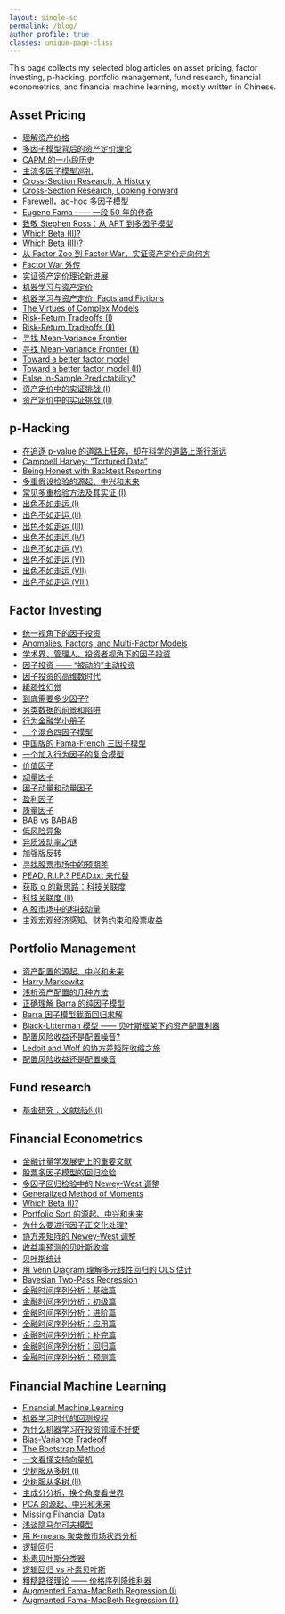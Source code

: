 ```yaml
---
layout: single-sc
permalink: /blog/
author_profile: true
classes: unique-page-class
---
```

This page collects my selected blog articles on asset pricing, factor investing, p-hacking, portfolio management, fund research, financial econometrics, and financial machine learning, mostly written in Chinese.

<h2>Asset Pricing</h2>

* <a href="https://mp.weixin.qq.com/s/xpcf6NvmQDcu24tXzGuGFw" target="_blank">理解资产价格</a>
* <a href="https://mp.weixin.qq.com/s/q55Nq8IXEAWfPJ8Z-sO7Qg" target="_blank">多因子模型背后的资产定价理论</a>
* <a href="https://mp.weixin.qq.com/s/vnDJJa_P-0otHe-f_lkH0A" target="_blank">CAPM 的一小段历史</a>
* <a href="https://mp.weixin.qq.com/s/GrL_acVeZYdUtodVHLzoHA" target="_blank">主流多因子模型巡礼</a>
* <a href="https://mp.weixin.qq.com/s/qOR-ivh1te0UNx-Nuvg3gw" target="_blank">Cross-Section Research, A History</a>
* <a href="https://mp.weixin.qq.com/s/ApH5gMvwwcLeyZKH8j1a-g" target="_blank">Cross-Section Research, Looking Forward</a>
* <a href="https://mp.weixin.qq.com/s/Rl6xlXrrpY4G8eYHouyUAA" target="_blank">Farewell，ad-hoc 多因子模型</a>
* <a href="https://mp.weixin.qq.com/s/gscIUbqUi-bnOD-7lnyjwg" target="_blank">Eugene Fama —— 一段 50 年的传奇</a>
* <a href="https://mp.weixin.qq.com/s/SaOzbIVnkvd5y3b3xeMTWA" target="_blank">致敬 Stephen Ross：从 APT 到多因子模型</a>
* <a href="https://mp.weixin.qq.com/s/K0OvEjH4G0nFrjgjnk0Uug" target="_blank">Which Beta (II)?</a>
* <a href="https://mp.weixin.qq.com/s/PY-yP88khRz5Tmed7HYZ8A" target="_blank">Which Beta (III)?</a>
* <a href="https://mp.weixin.qq.com/s/KEeLztS2AeKlVFxkJyXE3w" target="_blank">从 Factor Zoo 到 Factor War，实证资产定价走向何方</a>
* <a href="https://mp.weixin.qq.com/s/UFOa3kKOIgSCufijTPTisw" target="_blank">Factor War 外传</a>
* <a href="https://mp.weixin.qq.com/s/TQ24edy8QRZinRWtxRL5PA" target="_blank">实证资产定价理论新进展</a>
* <a href="https://mp.weixin.qq.com/s/7B0mGBON_hZj1pNe7nz5EQ" target="_blank">机器学习与资产定价</a>
* <a href="https://mp.weixin.qq.com/s/5GWJU3sKB4VTKe0l1UJeyw" target="_blank">机器学习与资产定价: Facts and Fictions</a>
* <a href="https://mp.weixin.qq.com/s/5upSsMUMqACBeYu6fkTAPA" target="_blank">The Virtues of Complex Models</a>
* <a href="https://mp.weixin.qq.com/s/h4G62VY-5cR3XPpv_CIgwA" target="_blank">Risk-Return Tradeoffs (I)</a>
* <a href="https://mp.weixin.qq.com/s/LHUG3XuEn4yUxhoADj4LOw" target="_blank">Risk-Return Tradeoffs (II)</a>
* <a href="https://mp.weixin.qq.com/s/_j7hOER1b3aKOrAr9DihRw" target="_blank">寻找 Mean-Variance Frontier</a>
* <a href="https://mp.weixin.qq.com/s/GyN7K_uuNf-zopWWtA7tRA" target="_blank">寻找 Mean-Variance Frontier (II)</a>
* <a href="https://mp.weixin.qq.com/s/QHiTjEg_V4a5hwEsl83k6Q" target="_blank">Toward a better factor model</a>
* <a href="https://mp.weixin.qq.com/s/rFfiLgV0Y95R4suE9Ji4gg" target="_blank">Toward a better factor model (II)</a>
* <a href="https://mp.weixin.qq.com/s/E8XxgSTz6tnw8cZ0Xyj3IA" target="_blank">False In-Sample Predictability?</a>
* <a href="https://mp.weixin.qq.com/s/plLtqu8blplRL1j9VgXOeA" target="_blank">资产定价中的实证挑战 (I)</a>
* <a href="https://mp.weixin.qq.com/s/dhG0nX_B1UP3VAgV4wLzDw" target="_blank">资产定价中的实证挑战 (II)</a>

p-Hacking
------
* <a href="https://zhuanlan.zhihu.com/p/38663777" target="_blank">在追逐 p-value 的道路上狂奔，却在科学的道路上渐行渐远</a>
* <a href="https://mp.weixin.qq.com/s/6laIT5epxdLVuEEIQbbZ5g" target="_blank">Campbell Harvey: “Tortured Data”</a>
* <a href="https://mp.weixin.qq.com/s/CfhVXfq9i90aLpwXcfIIow" target="_blank">Being Honest with Backtest Reporting</a>
* <a href="https://mp.weixin.qq.com/s/WansAuyQ4UypSOd9_04G1w" target="_blank">多重假设检验的源起、中兴和未来</a>
* <a href="https://mp.weixin.qq.com/s/QOdTdKjNE838FoM71gYJew" target="_blank">常见多重检验方法及其实证 (I)</a>
* <a href="https://mp.weixin.qq.com/s/GTrwXcZ0AbvRLdUS546Kpw" target="_blank">出色不如走运 (I)</a>
* <a href="https://mp.weixin.qq.com/s/H0OQB81YTTiR2Qyxz8ffVQ" target="_blank">出色不如走运 (II)</a>
* <a href="https://mp.weixin.qq.com/s/AxXVkWD3FbkKgd7h4qD01w" target="_blank">出色不如走运 (III)</a>
* <a href="https://mp.weixin.qq.com/s/2CGEBnu5kR6YmQxqNJR4DA" target="_blank">出色不如走运 (IV)</a>
* <a href="https://mp.weixin.qq.com/s/qLX-WvuCHJXwi29aOiLDiw" target="_blank">出色不如走运 (V)</a>
* <a href="https://mp.weixin.qq.com/s/p3xl23lyz2FgLfg-YpgbKA" target="_blank">出色不如走运 (VI)</a>
* <a href="https://mp.weixin.qq.com/s/eNbQOKYfwQZa2kKCFu3bFw" target="_blank">出色不如走运 (VII)</a>
* <a href="https://mp.weixin.qq.com/s/uUl4P6v1ea0zcGvG-Xqy5Q" target="_blank">出色不如走运 (VIII)</a>

Factor Investing
------
* <a href="https://mp.weixin.qq.com/s/0D26XDJj139GP8cCvfIPFw" target="_blank">统一视角下的因子投资</a>
* <a href="https://mp.weixin.qq.com/s/Rjk5rjtLmhON86m_zeC8VQ" target="_blank">Anomalies, Factors, and Multi-Factor Models</a>
* <a href="https://mp.weixin.qq.com/s/1wFsoAxcIJmencV1abvCOQ" target="_blank">学术界、管理人、投资者视角下的因子投资</a>
* <a href="https://mp.weixin.qq.com/s/-jwD06vz8vVfriSZlUyWSw" target="_blank">因子投资 —— “被动的”主动投资</a>
* <a href="https://mp.weixin.qq.com/s/5pxX7I59Bfi2eMpu78tp8w" target="_blank">因子投资的高维数时代</a>
* <a href="https://mp.weixin.qq.com/s/EOl1jcfdYplKVa_KkiF3rA" target="_blank">稀疏性幻觉</a>
* <a href="https://mp.weixin.qq.com/s/vfUsJ6jwdFkGav99auUKLA" target="_blank">到底需要多少因子?</a>
* <a href="https://mp.weixin.qq.com/s/uNZreoxPG1sxyFM1cIzYow" target="_blank">另类数据的前景和陷阱</a>
* <a href="https://www.factorwar.com/littlebook/behavioral-finance/" target="_blank">行为金融学小册子</a>
* <a href="https://mp.weixin.qq.com/s/skNzwg2FdgYWcgMjE-ruQA" target="_blank">一个混合四因子模型</a>
* <a href="https://mp.weixin.qq.com/s/um7eHtLRA5zcIlQz1ud_Hw" target="_blank">中国版的 Fama-French 三因子模型</a>
* <a href="https://mp.weixin.qq.com/s/mtgVSk5Aksgnz3T9NXTgTg" target="_blank">一个加入行为因子的复合模型</a>
* <a href="https://mp.weixin.qq.com/s/vooNbJljmSNx02Mr1pMwOg" target="_blank">价值因子</a>
* <a href="https://mp.weixin.qq.com/s/wxMai6rMNEo1-F3RnTxllA" target="_blank">动量因子</a>
* <a href="https://mp.weixin.qq.com/s/z7yi9HeJFslUIlbdNVrZsw" target="_blank">因子动量和动量因子</a>
* <a href="https://www.factorwar.com/littlebook/profitability-factor/" target="_blank">盈利因子</a>
* <a href="https://mp.weixin.qq.com/s/LT227uh7V3NnjUatJxlrZw" target="_blank">质量因子</a>
* <a href="https://mp.weixin.qq.com/s/2CH0gOMCBc_JiDC-RPUBZw" target="_blank">BAB vs BABAB</a>
* <a href="https://mp.weixin.qq.com/s/qNH1M-ThqkKhT1ZOSyR_sQ" target="_blank">低风险异象</a>
* <a href="https://mp.weixin.qq.com/s/0xKWT-mbxPyhcncKtARGZg" target="_blank">异质波动率之谜</a>
* <a href="https://mp.weixin.qq.com/s/L2jXcM8n3Mm7JJ1D2U3yRQ" target="_blank">加强版反转</a>
* <a href="https://mp.weixin.qq.com/s/CmAS9tlgbKGDmTa17ZHFTQ" target="_blank">寻找股票市场中的预期差</a>
* <a href="https://mp.weixin.qq.com/s/DZTAc86tC8sn26s3l0g5cg" target="_blank">PEAD, R.I.P.? PEAD.txt 来代替</a>
* <a href="https://mp.weixin.qq.com/s/n3LQXpyoG5mmobbAYKVEbQ" target="_blank">获取 α 的新思路：科技关联度</a>
* <a href="https://mp.weixin.qq.com/s/dPlzawc62pFxsM2w_icHsw" target="_blank">科技关联度 (II)</a>
* <a href="https://mp.weixin.qq.com/s/5HJ9O9lQ-dMKFYq12AWS_g" target="_blank">A 股市场中的科技动量</a>
* <a href="https://mp.weixin.qq.com/s/4xnEeeYvEOw68pPdzSXuYg" target="_blank">主观宏观经济感知、财务约束和股票收益</a>

Portfolio Management
------
* <a href="https://mp.weixin.qq.com/s/PXOy7-BZvx_z3S7I1K8qCw" target="_blank">资产配置的源起、中兴和未来</a>
* <a href="https://mp.weixin.qq.com/s/DmB22oncRpYfwnNcFOyAYQ" target="_blank">Harry Markowitz</a>
* <a href="https://mp.weixin.qq.com/s/0WBpcEkWaNTIJ8H-u_9-OA" target="_blank">浅析资产配置的几种方法</a>
* <a href="https://mp.weixin.qq.com/s/LmLAU7sn7dGabvXGKL1YcA" target="_blank">正确理解 Barra 的纯因子模型</a>
* <a href="https://mp.weixin.qq.com/s/LjOtlE-oBI7QoA_sKROexg" target="_blank">Barra 因子模型截面回归求解</a>
* <a href="https://mp.weixin.qq.com/s/YzIO9c3ErkQhY8I2p96Ukg" target="_blank">Black-Litterman 模型 —— 贝叶斯框架下的资产配置利器</a>
* <a href="https://mp.weixin.qq.com/s/uAJp3jFJs-wJuj5LRuL8oQ" target="_blank">配置风险收益还是配置噪音?</a>
* <a href="https://mp.weixin.qq.com/s/1rGJvqTycc28M9OS4hbahA" target="_blank">Ledoit and Wolf 的协方差矩阵收缩之旅</a>
* <a href="https://mp.weixin.qq.com/s/uAJp3jFJs-wJuj5LRuL8oQ" target="_blank">配置风险收益还是配置噪音</a>

Fund research
------
* <a href="https://mp.weixin.qq.com/s/WpL9JjRkhkM64Rwpp_40fQ" target="_blank">基金研究：文献综述 (I)</a>

Financial Econometrics
------
* <a href="https://mp.weixin.qq.com/s/5SRHMjU1tHiWLW2k-JPb6Q" target="_blank">金融计量学发展史上的重要文献</a>
* <a href="https://mp.weixin.qq.com/s/5JTyVeDGAzjwWDDrg7XYag" target="_blank">股票多因子模型的回归检验</a>
* <a href="https://mp.weixin.qq.com/s/5YST-wo-a81iso4IxHS9hg" target="_blank">多因子回归检验中的 Newey-West 调整</a>
* <a href="https://mp.weixin.qq.com/s/CIbMnqFY5cxCAcjK6bI3nw" target="_blank">Generalized Method of Moments</a>
* <a href="https://mp.weixin.qq.com/s/HFLxJ7QwMAkJJ5WnJLEqvA" target="_blank">Which Beta (I)?</a>
* <a href="https://mp.weixin.qq.com/s/ReuZMsateJrC1PiRaxReYA" target="_blank">Portfolio Sort 的源起、中兴和未来</a>
* <a href="https://mp.weixin.qq.com/s/5YEkJEpGelDJo5Qe7RV9Hg" target="_blank">为什么要进行因子正交化处理?</a>
* <a href="https://mp.weixin.qq.com/s/xCTXTAg5fvb3Zu2x0r5uwg" target="_blank">协方差矩阵的 Newey-West 调整</a>
* <a href="https://mp.weixin.qq.com/s/1-d2S0KCLx6u9CEIVOO2nQ" target="_blank">收益率预测的贝叶斯收缩</a>
* <a href="https://mp.weixin.qq.com/s/Cl0H-IFtDcpGDT7D9PqRtA" target="_blank">贝叶斯统计</a>
* <a href="https://mp.weixin.qq.com/s/eIZHMQfKZOXjmQ6bxN_khA" target="_blank">用 Venn Diagram 理解多元线性回归的 OLS 估计</a>
* <a href="https://mp.weixin.qq.com/s/qtu7P1vHH0yIaVIUojf2Tg" target="_blank">Bayesian Two-Pass Regression</a>
* <a href="https://mp.weixin.qq.com/s/qcADSWsbz6BE7TBKC-zv6g" target="_blank">金融时间序列分析：基础篇</a>
* <a href="https://mp.weixin.qq.com/s/d0eK5PjPeXQ3F_5f6Mq3jw" target="_blank">金融时间序列分析：初级篇</a>
* <a href="https://mp.weixin.qq.com/s/b-EICjsCPLJPkNZRODFkUw" target="_blank">金融时间序列分析：进阶篇</a>
* <a href="https://mp.weixin.qq.com/s/5dm01vuSK-Se3-r57ouzBQ" target="_blank">金融时间序列分析：应用篇</a>
* <a href="https://mp.weixin.qq.com/s/UXXcfIifzFzMfIf6BpmhKQ" target="_blank">金融时间序列分析：补完篇</a>
* <a href="https://mp.weixin.qq.com/s/WDcAYD3gAqKBKoW0LsLg8g" target="_blank">金融时间序列分析：回归篇</a>
* <a href="https://mp.weixin.qq.com/s/jUZrqjTe5xLfV0l9xQ6RYA" target="_blank">金融时间序列分析：预测篇</a>

Financial Machine Learning
------
* <a href="https://mp.weixin.qq.com/s/sV1KCqUk9phjsVJ6JHmRkg" target="_blank">Financial Machine Learning</a>
* <a href="https://mp.weixin.qq.com/s/REdXtt8lxighwoUiCc98Vg" target="_blank">机器学习时代的回测规程</a>
* <a href="https://mp.weixin.qq.com/s/RgkShbGBAaXoSDBpssf76A" target="_blank">为什么机器学习在投资领域不好使</a>
* <a href="https://mp.weixin.qq.com/s/jUd3hIasokFPTSd2wUIP6g" target="_blank">Bias-Variance Tradeoff</a>
* <a href="http://www.liang-xin.com/contents/2023/3/20-cff51271aaeb4cbea7ac8e389dfa79dd.html" target="_blank">The Bootstrap Method</a>
* <a href="https://mp.weixin.qq.com/s/wAWaE6-1GXveRkEqWkI8TQ" target="_blank">一文看懂支持向量机</a>
* <a href="https://mp.weixin.qq.com/s/TTo4MjrA_fKupJDl64dK3A" target="_blank">少树服从多树 (I)</a>
* <a href="https://mp.weixin.qq.com/s/PHg1C6WbEZ09yqApvUNTGQ" target="_blank">少树服从多树 (II)</a>
* <a href="https://mp.weixin.qq.com/s/5e3RiGX3PNmtdp1hFa8Nmg" target="_blank">主成分分析，换个角度看世界</a>
* <a href="https://mp.weixin.qq.com/s/06QD8Wl16eZm41iv1gDJAQ" target="_blank">PCA 的源起、中兴和未来</a>
* <a href="https://mp.weixin.qq.com/s/4YRfFqqZ7XDGHRQLusboig" target="_blank">Missing Financial Data</a>
* <a href="https://mp.weixin.qq.com/s/3ts6LCPa9KFOfUWVXkyQ2A" target="_blank">浅谈隐马尔可夫模型</a>
* <a href="https://mp.weixin.qq.com/s/l-M-1nCqiWTZebpXZAlm2Q" target="_blank">用 K-means 聚类做市场状态分析</a>
* <a href="https://mp.weixin.qq.com/s/Ze23oMDmJy25HWnsp3ZNlQ" target="_blank">逻辑回归</a>
* <a href="https://mp.weixin.qq.com/s/_HNynycv8uq89_3p-B-eXw" target="_blank">朴素贝叶斯分类器</a>
* <a href="https://mp.weixin.qq.com/s/0sqjRgcH25MFC2KTtHHZQw" target="_blank">逻辑回归 vs 朴素贝叶斯</a>
* <a href="https://mp.weixin.qq.com/s/JWad3HDakv5fcpNgGLfnvw" target="_blank">粗糙路径理论 —— 价格序列降维利器</a>
* <a href="https://mp.weixin.qq.com/s/TZogoW--e7Nz1-1376lXzw" target="_blank">Augmented Fama-MacBeth Regression (I)</a>
* <a href="https://mp.weixin.qq.com/s/ufZj-u9hUf7pRE-VtbsN2w" target="_blank">Augmented Fama-MacBeth Regression (II)</a>
